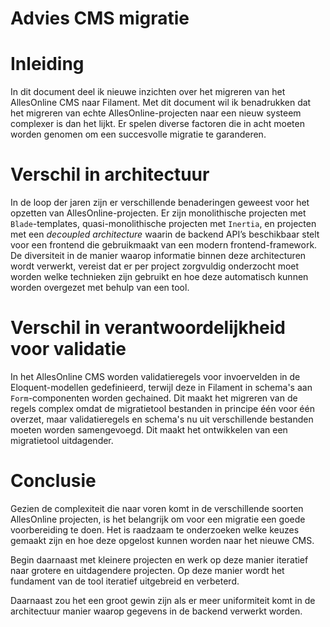 # **Advies CMS migratie**

# Inleiding
In dit document deel ik nieuwe inzichten over het migreren van het AllesOnline CMS naar Filament. Met dit document wil ik benadrukken dat het migreren van echte AllesOnline-projecten naar een nieuw systeem complexer is dan het lijkt. Er spelen diverse factoren die in acht moeten worden genomen om een succesvolle migratie te garanderen.

# Verschil in architectuur
In de loop der jaren zijn er verschillende benaderingen geweest voor het opzetten van AllesOnline-projecten. Er zijn monolithische projecten met `Blade`-templates, quasi-monolithische projecten met `Inertia`, en projecten met een *decoupled architecture* waarin de backend API’s beschikbaar stelt voor een frontend die gebruikmaakt van een modern frontend-framework. De diversiteit in de manier waarop informatie binnen deze architecturen wordt verwerkt, vereist dat er per project zorgvuldig onderzocht moet worden welke technieken zijn gebruikt en hoe deze automatisch kunnen worden overgezet met behulp van een tool.

# Verschil in verantwoordelijkheid voor validatie
In het AllesOnline CMS worden validatieregels voor invoervelden in de Eloquent-modellen gedefinieerd, terwijl deze in Filament in schema's aan `Form`-componenten worden gechained. Dit maakt het migreren van de regels complex omdat de migratietool bestanden in principe één voor één overzet, maar validatieregels en schema's nu uit verschillende bestanden moeten worden samengevoegd. Dit maakt het ontwikkelen van een migratietool uitdagender.

# Conclusie
Gezien de complexiteit die naar voren komt in de verschillende soorten AllesOnline projecten, is het belangrijk om voor een migratie een goede voorbereiding te doen. Het is raadzaam te onderzoeken welke keuzes gemaakt zijn en hoe deze opgelost kunnen worden naar het nieuwe CMS.

Begin daarnaast met kleinere projecten en werk op deze manier iteratief naar grotere en uitdagendere projecten. Op deze manier wordt het fundament van de tool iteratief uitgebreid en verbeterd.

Daarnaast zou het een groot gewin zijn als er meer uniformiteit komt in de architectuur manier waarop gegevens in de backend verwerkt worden.

